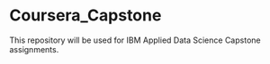 # Coursera_Capstone
This repository will be used for IBM Applied Data Science Capstone assignments.
